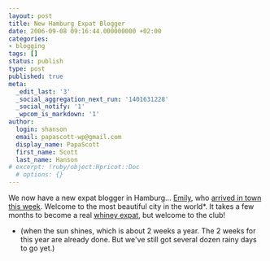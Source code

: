 ```yaml
---
layout: post
title: New Hamburg Expat Blogger
date: 2006-09-08 09:16:44.000000000 +02:00
categories:
- blogging
tags: []
status: publish
type: post
published: true
meta:
  _edit_last: '3'
  _social_aggregation_next_run: '1401631228'
  _social_notify: '1'
  _wpcom_is_markdown: '1'
author:
  login: shanson
  email: papascott-wp@gmail.com
  display_name: PapaScott
  first_name: Scott
  last_name: Hanson
# excerpt: !ruby/object:Hpricot::Doc
  # options: {}
---
```

<p>We now have a new expat blogger in Hamburg... <a href="http://emilyatmills.blogspot.com/">Emily</a>, who <a href="http://emilyatmills.blogspot.com/2006/09/herzlich-willkommen.html">arrived in town this week</a>. Welcome to the most beautiful city in the world*. It takes a few months to become a real <a href="http://www.jbittner.com/germany/2006/07/second-whiney-expat-bloggers-in.html">whiney expat</a>, but welcome to the club!</p>
<ul>
<li>(when the sun shines, which is about 2 weeks a year. The 2 weeks for this year are already done. But we've still got several dozen rainy days to go yet.)</li>
</ul>
